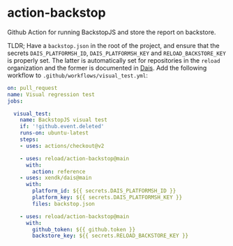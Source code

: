 # action-backstop

Github Action for running BackstopJS and store the report on
backstore.

TLDR; Have a `backstop.json` in the root of the project, and ensure
that the secrets `DAIS_PLATFORMSH_ID`, `DAIS_PLATFORMSH_KEY` and
`RELOAD_BACKSTORE_KEY` is properly set. The latter is automatically
set for repositories in the `reload` organization and the former is
documented in [Dais](RELOAD_BACKSTORE_KEY). Add the following
workflow to `.github/workflows/visual_test.yml`:

``` yaml
on: pull_request
name: Visual regression test
jobs:

  visual_test:
    name: BackstopJS visual test
    if: '!github.event.deleted'
    runs-on: ubuntu-latest
    steps:
    - uses: actions/checkout@v2

    - uses: reload/action-backstop@main
      with:
        action: reference
    - uses: xendk/dais@main
      with:
        platform_id: ${{ secrets.DAIS_PLATFORMSH_ID }}
        platform_key: ${{ secrets.DAIS_PLATFORMSH_KEY }}
        files: backstop.json

    - uses: reload/action-backstop@main
      with:
        github_token: ${{ github.token }}
        backstore_key: ${{ secrets.RELOAD_BACKSTORE_KEY }}
```
